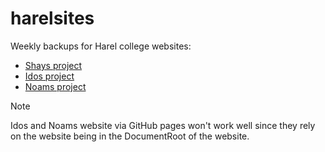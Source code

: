 # harelsites

Weekly backups for Harel college websites:

- [Shays project](https://nadiequeconozcas.github.io/HarelSites-backups/shay/public_html/)
- [Idos project](https://nadiequeconozcas.github.io/HarelSites-backups/ido/public_html/)
- [Noams project](https://nadiequeconozcas.github.io/HarelSites-backups/noam/project/)

>[!NOTE]
> Idos and Noams website via GitHub pages won't work well since they rely on the website being in the DocumentRoot of the website.
